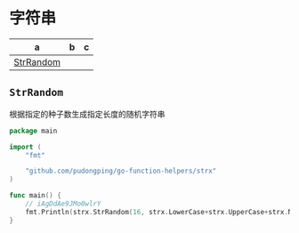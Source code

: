 # 字符串

a | b | c
--- | --- | --- 
[StrRandom](#method-StrRandom) | |

## `StrRandom`
<a name="method-StrRandom"></a>

根据指定的种子数生成指定长度的随机字符串

```go
package main

import (
	"fmt"

	"github.com/pudongping/go-function-helpers/strx"
)

func main() {
	// iAgDdAe9JMo0wlrY
	fmt.Println(strx.StrRandom(16, strx.LowerCase+strx.UpperCase+strx.Numeric))
}
```